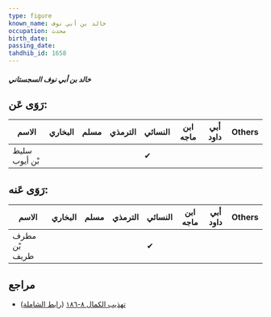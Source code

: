 ```yaml
---
type: figure
known_name: خالد بن أبي نوف
occupation: محدث
birth_date:
passing_date:
tahdhib_id: 1658
---
```

##### خالد بن أبي نوف السجستاني

## رَوَى عَن:
| الاسم         | البخاري | مسلم | الترمذي | النسائي | ابن ماجه | أبي داود | Others |
| ------------- | ------- | ---- | ------- | ------- | -------- | -------- | ------ |
| سليط بْن أيوب |         |      |         | ✔       |          |          |        |
## رَوَى عَنه:
| الاسم         | البخاري | مسلم | الترمذي | النسائي | ابن ماجه | أبي داود | Others |
| ------------- | ------- | ---- | ------- | ------- | -------- | -------- | ------ |
| مطرف بْن طريف |         |      |         | ✔       |          |          |        |
## مراجع
- [تهذيب الكمال ٨-١٨٦](obsidian://open?vault=Tahdhib-al-Kamal&file=Figures/١٦٥٨-خالد%20بن%20أبي%20نوف%20السجستاني) ([رابط الشاملة](https://shamela.ws/book/3722/3897))